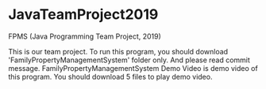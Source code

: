 # JavaTeamProject2019
FPMS (Java Programming Team Project, 2019)

This is our team project.
To run this program, you should download 'FamilyPropertyManagementSystem' folder only.
And please read commit message.
FamilyPropertyManagementSystem Demo Video is demo video of this program.
You should download 5 files to play demo video.
